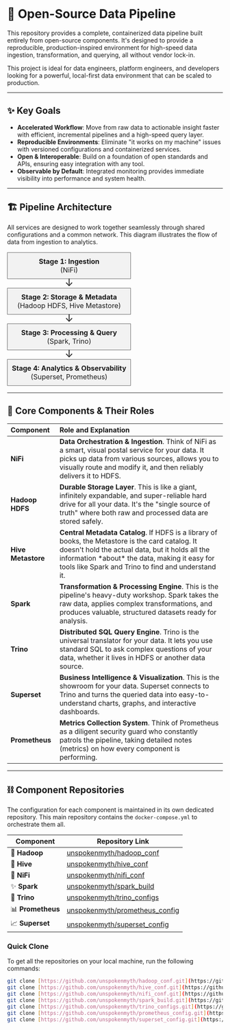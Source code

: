 # 🚀 Open-Source Data Pipeline

This repository provides a complete, containerized data pipeline built entirely from open-source components. It's designed to provide a reproducible, production-inspired environment for high-speed data ingestion, transformation, and querying, all without vendor lock-in.

This project is ideal for data engineers, platform engineers, and developers looking for a powerful, local-first data environment that can be scaled to production.

---
## ✨ Key Goals

* **Accelerated Workflow**: Move from raw data to actionable insight faster with efficient, incremental pipelines and a high-speed query layer.
* **Reproducible Environments**: Eliminate "it works on my machine" issues with versioned configurations and containerized services.
* **Open & Interoperable**: Build on a foundation of open standards and APIs, ensuring easy integration with any tool.
* **Observable by Default**: Integrated monitoring provides immediate visibility into performance and system health.

---
## 🏗️ Pipeline Architecture

All services are designed to work together seamlessly through shared configurations and a common network. This diagram illustrates the flow of data from ingestion to analytics.

<table>
  <tbody>
    <tr>
      <td align="center" style="padding: 10px; border: 1px solid #666; background-color: #f2f2f2; border-radius: 8px;">
        <b>Stage 1: Ingestion</b><br>
        (NiFi)
      </td>
    </tr>
    <tr><td align="center" style="font-size: 24px; line-height: 0.5;">&darr;</td></tr>
    <tr>
      <td align="center" style="padding: 10px; border: 1px solid #666; background-color: #f2f2f2; border-radius: 8px;">
        <b>Stage 2: Storage & Metadata</b><br>
        (Hadoop HDFS, Hive Metastore)
      </td>
    </tr>
    <tr><td align="center" style="font-size: 24px; line-height: 0.5;">&darr;</td></tr>
    <tr>
      <td align="center" style="padding: 10px; border: 1px solid #666; background-color: #f2f2f2; border-radius: 8px;">
        <b>Stage 3: Processing & Query</b><br>
        (Spark, Trino)
      </td>
    </tr>
    <tr><td align="center" style="font-size: 24px; line-height: 0.5;">&darr;</td></tr>
    <tr>
      <td align="center" style="padding: 10px; border: 1px solid #666; background-color: #f2f2f2; border-radius: 8px;">
        <b>Stage 4: Analytics & Observability</b><br>
        (Superset, Prometheus)
      </td>
    </tr>
  </tbody>
</table>

---
## 🧩 Core Components & Their Roles

<table>
  <thead>
    <tr>
      <th align="left">Component</th>
      <th align="left">Role and Explanation</th>
    </tr>
  </thead>
  <tbody>
    <tr>
      <td><strong>NiFi</strong></td>
      <td><strong>Data Orchestration & Ingestion</strong>. Think of NiFi as a smart, visual postal service for your data. It picks up data from various sources, allows you to visually route and modify it, and then reliably delivers it to HDFS.</td>
    </tr>
    <tr>
      <td><strong>Hadoop HDFS</strong></td>
      <td><strong>Durable Storage Layer</strong>. This is like a giant, infinitely expandable, and super-reliable hard drive for all your data. It's the "single source of truth" where both raw and processed data are stored safely.</td>
    </tr>
    <tr>
      <td><strong>Hive Metastore</strong></td>
      <td><strong>Central Metadata Catalog</strong>. If HDFS is a library of books, the Metastore is the card catalog. It doesn't hold the actual data, but it holds all the information *about* the data, making it easy for tools like Spark and Trino to find and understand it.</td>
    </tr>
    <tr>
      <td><strong>Spark</strong></td>
      <td><strong>Transformation & Processing Engine</strong>. This is the pipeline's heavy-duty workshop. Spark takes the raw data, applies complex transformations, and produces valuable, structured datasets ready for analysis.</td>
    </tr>
    <tr>
      <td><strong>Trino</strong></td>
      <td><strong>Distributed SQL Query Engine</strong>. Trino is the universal translator for your data. It lets you use standard SQL to ask complex questions of your data, whether it lives in HDFS or another data source.</td>
    </tr>
    <tr>
      <td><strong>Superset</strong></td>
      <td><strong>Business Intelligence & Visualization</strong>. This is the showroom for your data. Superset connects to Trino and turns the queried data into easy-to-understand charts, graphs, and interactive dashboards.</td>
    </tr>
    <tr>
      <td><strong>Prometheus</strong></td>
      <td><strong>Metrics Collection System</strong>. Think of Prometheus as a diligent security guard who constantly patrols the pipeline, taking detailed notes (metrics) on how every component is performing.</td>
    </tr>
  </tbody>
</table>

---
## ⛓️ Component Repositories

The configuration for each component is maintained in its own dedicated repository. This main repository contains the `docker-compose.yml` to orchestrate them all.

| Component                 | Repository Link                                                                          |
| ------------------------- | ---------------------------------------------------------------------------------------- |
| 🐘 **Hadoop** | [unspokenmyth/hadoop_conf](https://github.com/unspokenmyth/hadoop_conf)                  |
| 🐝 **Hive** | [unspokenmyth/hive_conf](https://github.com/unspokenmyth/hive_conf)                      |
| 🌊 **NiFi** | [unspokenmyth/nifi_conf](https://github.com/unspokenmyth/nifi_conf)                      |
| ✨ **Spark** | [unspokenmyth/spark_build](https://github.com/unspokenmyth/spark_build)                  |
| 🔌 **Trino** | [unspokenmyth/trino_configs](https://github.com/unspokenmyth/trino_configs)              |
| 📊 **Prometheus** | [unspokenmyth/prometheus_config](https://github.com/unspokenmyth/prometheus_config)      |
| 📈 **Superset** | [unspokenmyth/superset_config](https://github.com/unspokenmyth/superset_config)          |

### Quick Clone

To get all the repositories on your local machine, run the following commands:

```bash
git clone [https://github.com/unspokenmyth/hadoop_conf.git](https://github.com/unspokenmyth/hadoop_conf.git)
git clone [https://github.com/unspokenmyth/hive_conf.git](https://github.com/unspokenmyth/hive_conf.git)
git clone [https://github.com/unspokenmyth/nifi_conf.git](https://github.com/unspokenmyth/nifi_conf.git)
git clone [https://github.com/unspokenmyth/spark_build.git](https://github.com/unspokenmyth/spark_build.git)
git clone [https://github.com/unspokenmyth/trino_configs.git](https://github.com/unspokenmyth/trino_configs.git)
git clone [https://github.com/unspokenmyth/prometheus_config.git](https://github.com/unspokenmyth/prometheus_config.git)
git clone [https://github.com/unspokenmyth/superset_config.git](https://github.com/unspokenmyth/superset_config.git)
```
